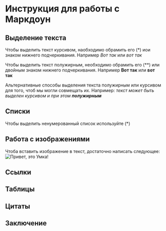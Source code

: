 # Инструкция для работы с Маркдоун

## Выделение текста

Чтобы выделить текст курсивом, наобходимо обрамить его (*) иои знаком нижнего подчеркивания. Например *Вот так* или _вот так_

Чтобы выделить текст полужирным, необходимо обрамить его (**) или двойным знаком нижнего подчеркивания. Например **Вот так** или __вот так__

Альтернативные способы выделения текста полужирным или курсивом для того, чтоб мы могли совмещать их. Например: _текст может быть выделен курсивом и при этом **полужирным**_

## Списки
Чтобы выделить ненумерованный список используйте (*)
## Работа с изображениями

Чтоба вставить изображение в текст, достаточно написать следующее:
![Привет, это Умка!](IMG_6081.JPG)

## Ссылки

## Таблицы

## Цитаты

## Заключение